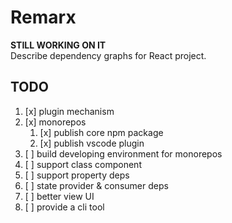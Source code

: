 # Remarx

**STILL WORKING ON IT**  
Describe dependency graphs for React project.

## TODO

1. [x] plugin mechanism
2. [x] monorepos
   1. [x] publish core npm package
   2. [x] publish vscode plugin
3. [ ] build developing environment for monorepos
4. [ ] support class component
5. [ ] support property deps
6. [ ] state provider & consumer deps
7. [ ] better view UI
8. [ ] provide a cli tool
